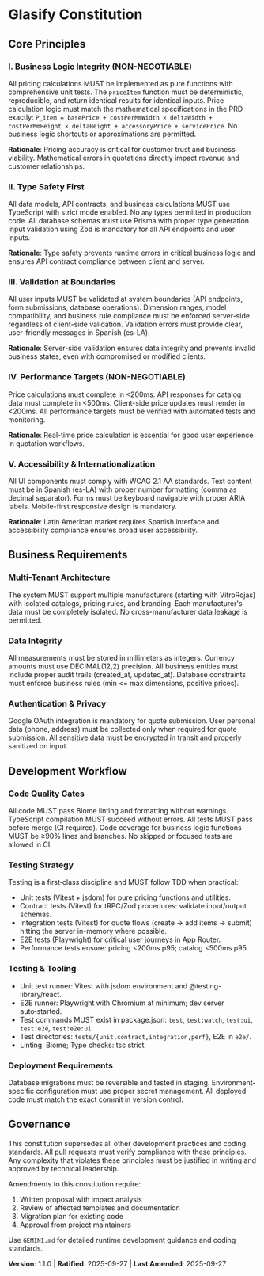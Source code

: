 <!--
Sync Impact Report:
- Version change: 1.0.0 → 1.1.0
- Modified sections:
  - Development Workflow → added explicit Testing & Tooling guidance (Vitest + Playwright)
  - Code Quality Gates → clarified CI requirements and coverage threshold rule
- Added sections:
  - Testing & Tooling (unit, contract, integration, E2E)
- Templates requiring updates:
  ✅ .specify/templates/plan-template.md – Constitution Check aligns (no changes required)
  ✅ .specify/templates/spec-template.md – Requirements format compatible
  ✅ .specify/templates/tasks-template.md – Already supports test-first and parallel markers
- Follow-up TODOs: None
-->

# Glasify Constitution

## Core Principles

### I. Business Logic Integrity (NON-NEGOTIABLE)
All pricing calculations MUST be implemented as pure functions with comprehensive unit tests. The `priceItem` function must be deterministic, reproducible, and return identical results for identical inputs. Price calculation logic must match the mathematical specifications in the PRD exactly: `P_item = basePrice + costPerMmWidth × deltaWidth + costPerMmHeight × deltaHeight + accessoryPrice + servicePrice`. No business logic shortcuts or approximations are permitted.

**Rationale**: Pricing accuracy is critical for customer trust and business viability. Mathematical errors in quotations directly impact revenue and customer relationships.

### II. Type Safety First  
All data models, API contracts, and business calculations MUST use TypeScript with strict mode enabled. No `any` types permitted in production code. All database schemas must use Prisma with proper type generation. Input validation using Zod is mandatory for all API endpoints and user inputs.

**Rationale**: Type safety prevents runtime errors in critical business logic and ensures API contract compliance between client and server.

### III. Validation at Boundaries
All user inputs MUST be validated at system boundaries (API endpoints, form submissions, database operations). Dimension ranges, model compatibility, and business rule compliance must be enforced server-side regardless of client-side validation. Validation errors must provide clear, user-friendly messages in Spanish (es-LA).

**Rationale**: Server-side validation ensures data integrity and prevents invalid business states, even with compromised or modified clients.

### IV. Performance Targets (NON-NEGOTIABLE)
Price calculations must complete in <200ms. API responses for catalog data must complete in <500ms. Client-side price updates must render in <200ms. All performance targets must be verified with automated tests and monitoring.

**Rationale**: Real-time price calculation is essential for good user experience in quotation workflows.

### V. Accessibility & Internationalization
All UI components must comply with WCAG 2.1 AA standards. Text content must be in Spanish (es-LA) with proper number formatting (comma as decimal separator). Forms must be keyboard navigable with proper ARIA labels. Mobile-first responsive design is mandatory.

**Rationale**: Latin American market requires Spanish interface and accessibility compliance ensures broad user accessibility.

## Business Requirements

### Multi-Tenant Architecture
The system MUST support multiple manufacturers (starting with VitroRojas) with isolated catalogs, pricing rules, and branding. Each manufacturer's data must be completely isolated. No cross-manufacturer data leakage is permitted.

### Data Integrity
All measurements must be stored in millimeters as integers. Currency amounts must use DECIMAL(12,2) precision. All business entities must include proper audit trails (created_at, updated_at). Database constraints must enforce business rules (min <= max dimensions, positive prices).

### Authentication & Privacy
Google OAuth integration is mandatory for quote submission. User personal data (phone, address) must be collected only when required for quote submission. All sensitive data must be encrypted in transit and properly sanitized on input.

## Development Workflow

### Code Quality Gates
All code MUST pass Biome linting and formatting without warnings. TypeScript compilation MUST succeed without errors. All tests MUST pass before merge (CI required). Code coverage for business logic functions MUST be ≥90% lines and branches. No skipped or focused tests are allowed in CI.

### Testing Strategy
Testing is a first‑class discipline and MUST follow TDD when practical:
- Unit tests (Vitest + jsdom) for pure pricing functions and utilities.
- Contract tests (Vitest) for tRPC/Zod procedures: validate input/output schemas.
- Integration tests (Vitest) for quote flows (create → add items → submit) hitting the server in-memory where possible.
- E2E tests (Playwright) for critical user journeys in App Router.
- Performance tests ensure: pricing <200ms p95; catalog <500ms p95.

### Testing & Tooling
- Unit test runner: Vitest with jsdom environment and @testing-library/react.
- E2E runner: Playwright with Chromium at minimum; dev server auto‑started.
- Test commands MUST exist in package.json: `test`, `test:watch`, `test:ui`, `test:e2e`, `test:e2e:ui`.
- Test directories: `tests/{unit,contract,integration,perf}`, E2E in `e2e/`.
- Linting: Biome; Type checks: tsc strict.

### Deployment Requirements
Database migrations must be reversible and tested in staging. Environment-specific configuration must use proper secret management. All deployed code must match the exact commit in version control.

## Governance

This constitution supersedes all other development practices and coding standards. All pull requests must verify compliance with these principles. Any complexity that violates these principles must be justified in writing and approved by technical leadership.

Amendments to this constitution require:
1. Written proposal with impact analysis
2. Review of affected templates and documentation  
3. Migration plan for existing code
4. Approval from project maintainers

Use `GEMINI.md` for detailed runtime development guidance and coding standards.

**Version**: 1.1.0 | **Ratified**: 2025-09-27 | **Last Amended**: 2025-09-27